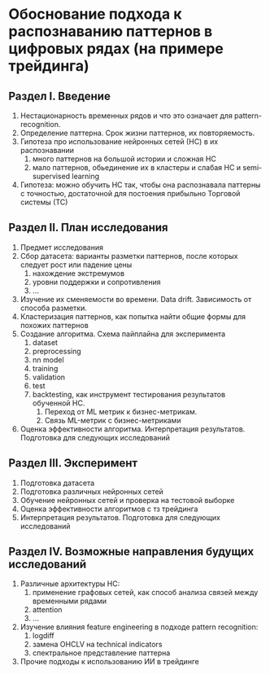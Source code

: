 # Обоснование подхода к распознаванию паттернов в цифровых рядах (на примере трейдинга)

## Раздел I. Введение
1. Нестационарность временных рядов и что это означает для pattern-recognition.
2. Определение паттерна. Срок жизни паттернов, их повторяемость.
3. Гипотеза про использование нейронных сетей (НС) в их распознавании
   1. много паттернов на большой истории и сложная НС
   2. мало паттернов, обьединение их в кластеры и слабая НС и semi-supervised learning
3. Гипотеза: можно обучить НС так, чтобы она распознавала паттерны с точностью, достаточной для постоения прибыльно Торговой системы (ТС)

## Раздел II. План исследования
1. Предмет исследования
2. Сбор датасета: варианты разметки паттернов, после которых следует рост или падение цены
   1. нахождение экстремумов
   2. уровни поддержки и сопротивления
   3. ...
3. Изучение их сменяемости во времени. Data drift. Зависимость от способа разметки.
4. Кластеризация паттернов, как попытка найти общие формы для похожих паттернов
5. Создание алгоритма. Схема пайплайна для эксперимента
   1. dataset
   2. preprocessing
   3. nn model
   4. training
   5. validation
   6. test
   7. backtesting, как инструмент тестирования результатов обученной НС. 
      1. Переход от ML метрик к бизнес-метрикам.
      2. Связь ML-метрик с бизнес-метриками
6. Оценка эффективности алгоритма. Интерпретация результатов. Подготовка для следующих исследований

## Раздел III. Эксперимент
1. Подготовка датасета
2. Подготовка различных нейронных сетей
3. Обучение нейронных сетей и проверка на тестовой выборке
4. Оценка эффективности алгоритмов с тз трейдинга
5. Интерпретация результатов. Подготовка для следующих исследований

## Раздел IV. Возможные направления будущих исследований
1. Различные архитектуры НС:
   1. применение графовых сетей, как способ анализа связей между временными рядами
   2. attention
   3. ...
2. Изучение влияния feature engineering в подходе pattern recognition: 
   1. logdiff
   2. замена OHCLV на technical indicators
   3. спектральное представление паттерна
3. Прочие подходы к использованию ИИ в трейдинге
